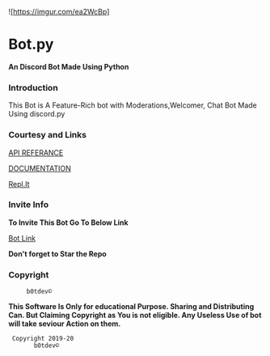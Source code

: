 ![https://imgur.com/ea2WcBp]








# Bot.py
**An Discord Bot Made Using Python**

### Introduction

This Bot is A Feature-Rich bot with Moderations,Welcomer, 
Chat Bot Made Using discord.py

### Courtesy and Links

[API REFERANCE](https://github.com/Rapptz/discord.py)

[DOCUMENTATION](https://discordpy.readthedocs.io/en/latest/intro.html#installing)

[Repl.It](https://repl.it)

### Invite Info

**To Invite This Bot Go To Below Link**

[Bot Link](https://discordapp.com/api/oauth2/authorize?client_id=592542846486052865&permissions=8&scope=bot)

**Don't forget to Star the Repo**

### Copyright 

         b0tdev©
**This Software Is Only for educational Purpose. Sharing and Distributing Can. But Claiming Copyright as You is not eligible. Any Useless Use of bot will take seviour Action on them.**
     
     Copyright 2019-20
           b0tdev©




